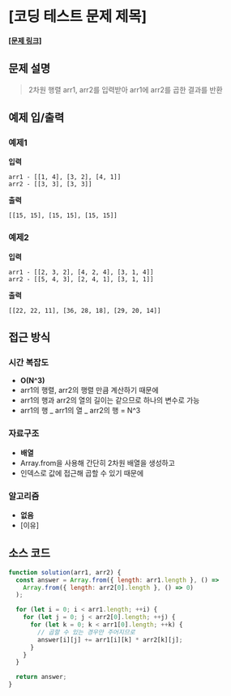 # [코딩 테스트 문제 제목]

**[\[문제 링크\]](https://school.programmers.co.kr/learn/courses/30/lessons/12949)**

## 문제 설명

> 2차원 행렬 arr1, arr2를 입력받아 arr1에 arr2를 곱한 결과를 반환

## 예제 입/출력

### 예제1

**입력**

```
arr1 - [[1, 4], [3, 2], [4, 1]]
arr2 - [[3, 3], [3, 3]]
```

**출력**

```
[[15, 15], [15, 15], [15, 15]]
```

### 예제2

**입력**

```
arr1 - [[2, 3, 2], [4, 2, 4], [3, 1, 4]]
arr2 - [[5, 4, 3], [2, 4, 1], [3, 1, 1]]
```

**출력**

```
[[22, 22, 11], [36, 28, 18], [29, 20, 14]]
```

## 접근 방식

### 시간 복잡도

- **O(N^3)**
- arr1의 행렬, arr2의 행렬 만큼 계산하기 때문에
- arr1의 행과 arr2의 열의 길이는 같으므로 하나의 변수로 가능
- arr1의 행 _ arr1의 열 _ arr2의 행 = N^3

### 자료구조

- **배열**
- Array.from을 사용해 간단히 2차원 배열을 생성하고
- 인덱스로 값에 접근해 곱할 수 있기 때문에

### 알고리즘

- **없음**
- [이유]

## 소스 코드

```javascript
function solution(arr1, arr2) {
  const answer = Array.from({ length: arr1.length }, () =>
    Array.from({ length: arr2[0].length }, () => 0)
  );

  for (let i = 0; i < arr1.length; ++i) {
    for (let j = 0; j < arr2[0].length; ++j) {
      for (let k = 0; k < arr1[0].length; ++k) {
        // 곱할 수 있는 경우만 주어지므로
        answer[i][j] += arr1[i][k] * arr2[k][j];
      }
    }
  }

  return answer;
}
```
